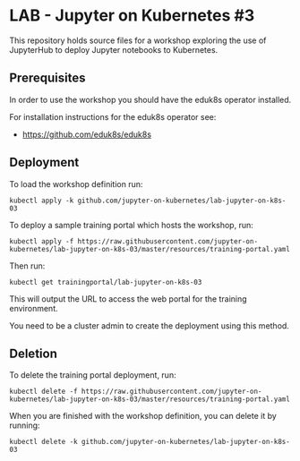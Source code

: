 LAB - Jupyter on Kubernetes #3
==============================

This repository holds source files for a workshop exploring the use of JupyterHub to deploy Jupyter notebooks to Kubernetes.

Prerequisites
-------------

In order to use the workshop you should have the eduk8s operator installed.

For installation instructions for the eduk8s operator see:

* https://github.com/eduk8s/eduk8s

Deployment
----------

To load the workshop definition run:

```
kubectl apply -k github.com/jupyter-on-kubernetes/lab-jupyter-on-k8s-03
```

To deploy a sample training portal which hosts the workshop, run:

```
kubectl apply -f https://raw.githubusercontent.com/jupyter-on-kubernetes/lab-jupyter-on-k8s-03/master/resources/training-portal.yaml
```

Then run:

```
kubectl get trainingportal/lab-jupyter-on-k8s-03
```

This will output the URL to access the web portal for the training environment.

You need to be a cluster admin to create the deployment using this method.

Deletion
--------

To delete the training portal deployment, run:

```
kubectl delete -f https://raw.githubusercontent.com/jupyter-on-kubernetes/lab-jupyter-on-k8s-03/master/resources/training-portal.yaml
```

When you are finished with the workshop definition, you can delete it by running:

```
kubectl delete -k github.com/jupyter-on-kubernetes/lab-jupyter-on-k8s-03
```
